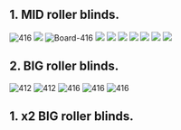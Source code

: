 ## 1. MID roller blinds.
![416](https://raw.githubusercontent.com/TrDA-hab/Projects/master/Smart%20blinds/MID%20dlinds/416-2.jpg)
![](https://raw.githubusercontent.com/TrDA-hab/Projects/master/Smart%20blinds/MID%20dlinds/20200301_183806.jpg)
![Board-416](https://raw.githubusercontent.com/TrDA-hab/Projects/master/Smart%20blinds/MID%20dlinds/Board-416.jpg)
![](https://raw.githubusercontent.com/TrDA-hab/Projects/master/Smart%20blinds/MID%20dlinds/Box%20v4-4.png)
![](https://raw.githubusercontent.com/TrDA-hab/Projects/master/Smart%20blinds/MID%20dlinds/Box%20v5-1.png)
![](https://raw.githubusercontent.com/TrDA-hab/Projects/master/Smart%20blinds/MID%20dlinds/Box-416.jpg)
![](https://raw.githubusercontent.com/TrDA-hab/Projects/master/Smart%20blinds/MID%20dlinds/t10.png)
![](https://raw.githubusercontent.com/TrDA-hab/Projects/master/Smart%20blinds/MID%20dlinds/20200409_232319.jpg)
![](https://raw.githubusercontent.com/TrDA-hab/Projects/master/Smart%20blinds/MID%20dlinds/20200409_233041.jpg)
![](https://raw.githubusercontent.com/TrDA-hab/Projects/master/Smart%20blinds/MID%20dlinds/20200416_211911.jpg)

## 2. BIG roller blinds.
![412](https://raw.githubusercontent.com/TrDA-hab/Projects/master/Smart%20blinds/BIG%20blinds%20-2/Blinds-412-2.jpg)
![412](https://raw.githubusercontent.com/TrDA-hab/Projects/master/Smart%20blinds/BIG%20blinds%20-2/Blinds-412-2.jpg)
![416](https://raw.githubusercontent.com/TrDA-hab/Projects/master/Smart%20blinds/BIG%20blinds%20-2/Roller-gear%20v.2%20v36.png)
![416](https://raw.githubusercontent.com/TrDA-hab/Projects/master/Smart%20blinds/BIG%20blinds%20-2/Roller-gear%20v.2%20v35.jpg)
![416](https://raw.githubusercontent.com/TrDA-hab/Projects/master/Smart%20blinds/BIG%20blinds%20-2/Roller-gear%20v.2%20v37.png)

## 1. x2 BIG roller blinds.
